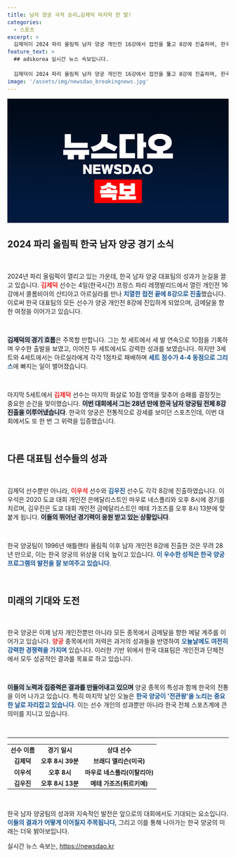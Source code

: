 ```yaml
---
title: 남자 양궁 극적 승리…김제덕 마지막 한 발!
categories:
  - 스포츠
excerpt: >
  김제덕이 2024 파리 올림픽 남자 양궁 개인전 16강에서 접전을 뚫고 8강에 진출하며, 한국 팀 전원이 승부를 이어갑니다. 28년 만의 쾌거 속, 금메달 전쟁이 본격화되었습니다!
feature_text: >
  ## adskorea 실시간 뉴스 속보입니다.

  김제덕이 2024 파리 올림픽 남자 양궁 개인전 16강에서 접전을 뚫고 8강에 진출하며, 한국 팀 전원이 승부를 이어갑니다. 28년 만의 쾌거 속, 금메달 전쟁이 본격화되었습니다!
image: '/assets/img/newsdao_breakingnews.jpg'
---
```


<p><img src="/assets/img/newsdao_breakingnews.jpg" alt="adskorea 속보" /></p>

<h2 data-ke-size="size26">2024 파리 올림픽 한국 남자 양궁 경기 소식</h2>

<p data-ke-size="size16">&nbsp;</p>

<p>2024년 파리 올림픽이 열리고 있는 가운데, 한국 남자 양궁 대표팀의 성과가 눈길을 끌고 있습니다. <b><span style="color: #ee2323;">김제덕</span></b> 선수는 4일(한국시간) 프랑스 파리 레쟁발리드에서 열린 개인전 16강에서 콜롬비아의 산티아고 아르실라를 만나 <b><span style="color: #1a5490;">치열한 접전 끝에 8강으로 진출</span></b>했습니다. 이로써 한국 대표팀의 모든 선수가 양궁 개인전 8강에 진입하게 되었으며, 금메달을 향한 여정을 이어가고 있습니다. </p>

<p data-ke-size="size16">&nbsp;</p>

<p><b><span style="background-color: #21538527;">김제덕의 경기 흐름</span></b>은 주목할 만합니다. 그는 첫 세트에서 세 발 연속으로 10점을 기록하며 우수한 출발을 보였고, 이어진 두 세트에서도 강력한 성과를 보였습니다. 하지만 3세트와 4세트에서는 아르실라에게 각각 1점차로 패배하며 <b><span style="color: #1a5490;">세트 점수가 4-4 동점으로 그리스</span></b>에 빠지는 일이 벌어졌습니다. </p>

<p data-ke-size="size16">&nbsp;</p>

<p>마지막 5세트에서 <b><span style="color: #ee2323;">김제덕</span></b> 선수는 마지막 화살로 10점 영역을 맞추어 승패를 결정짓는 중요한 순간을 맞이했습니다. <b><span style="background-color: #21538527;">이번 대회에서 그는 28년 만에 한국 남자 양궁팀 전체 8강 진출을 이루어냈습니다</span></b>. 한국의 양궁은 전통적으로 강세를 보이던 스포츠인데, 이번 대회에서도 또 한 번 그 위력을 입증했습니다. </p>

<p data-ke-size="size16">&nbsp;</p>

<h2 data-ke-size="size26">다른 대표팀 선수들의 성과</h2>

<p data-ke-size="size16">&nbsp;</p>

<p>김제덕 선수뿐만 아니라, <b><span style="color: #ee2323;">이우석</span></b> 선수와 <b><span style="color: #1a5490;">김우진</span></b> 선수도 각각 8강에 진출하였습니다. 이우석은 2020 도쿄 대회 개인전 은메달리스트인 마우로 네스폴리와 오후 8시에 경기를 치르며, 김우진은 도쿄 대회 개인전 금메달리스트인 메테 가조즈를 오후 8시 13분에 맞붙게 됩니다. <b><span style="background-color: #21538527;">이들의 뛰어난 경기력이 응원 받고 있는 상황입니다</span></b>. </p>

<p data-ke-size="size16">&nbsp;</p>

<p>한국 양궁팀이 1996년 애틀랜타 올림픽 이후 남자 개인전 8강에 진출한 것은 무려 28년 만으로, 이는 한국 양궁의 위상을 더욱 높이고 있습니다. <b><span style="color: #1a5490;">이 우수한 성적은 한국 양궁 프로그램의 발전을 잘 보여주고 있습니다</span></b>. </p>

<p data-ke-size="size16">&nbsp;</p>

<h2 data-ke-size="size26">미래의 기대와 도전</h2>

<p data-ke-size="size16">&nbsp;</p>

<p>한국 양궁은 이제 남자 개인전뿐만 아니라 모든 종목에서 금메달을 향한 메달 계주를 이어가고 있습니다. <b><span style="color: #ee2323;">양궁</span></b> 종목에서의 저력은 과거의 성과들을 반영하여 <b><span style="color: #1a5490;">오늘날에도 여전히 강력한 경쟁력을 가지며</span></b> 있습니다. 이러한 기반 위에서 한국 대표팀은 개인전과 단체전에서 모두 성공적인 결과를 목표로 하고 있습니다.</p>

<p data-ke-size="size16">&nbsp;</p>

<p><b><span style="background-color: #21538527;">이들의 노력과 집중력은 결과를 만들어내고 있으며</span></b> 양궁 종목의 특성과 함께 한국의 전통을 이어 나가고 있습니다. 특히 마지막 날인 오늘은 <b><span style="color: #1a5490;">한국 양궁이 '전관왕'을 노리는 중요한 날로 자리잡고 있습니다</span></b>. 이는 선수 개인의 성과뿐만 아니라 한국 전체 스포츠계에 큰 의미를 지니고 있습니다.</p>

<p data-ke-size="size16">&nbsp;</p>

<hr>

<table style="width:100%; border-collapse:collapse;">
<tr>
<td style="text-align: center; height: 17px;"><b>선수 이름</b></td>
<td style="text-align: center; height: 17px;"><b>경기 일시</b></td>
<td style="text-align: center; height: 17px;"><b>상대 선수</b></td>
</tr>
<tr>
<td style="text-align: center; height: 17px;"><b>김제덕</b></td>
<td style="text-align: center; height: 17px;"><b>오후 8시 39분</b></td>
<td style="text-align: center; height: 17px;"><b>브래디 엘리슨(미국)</b></td>
</tr>
<tr>
<td style="text-align: center; height: 17px;"><b>이우석</b></td>
<td style="text-align: center; height: 17px;"><b>오후 8시</b></td>
<td style="text-align: center; height: 17px;"><b>마우로 네스폴리(이탈리아)</b></td>
</tr>
<tr>
<td style="text-align: center; height: 17px;"><b>김우진</b></td>
<td style="text-align: center; height: 17px;"><b>오후 8시 13분</b></td>
<td style="text-align: center; height: 17px;"><b>메테 가조즈(튀르키예)</b></td>
</tr>
</table>

<p data-ke-size="size16">&nbsp;</p>

<p>한국 남자 양궁팀의 성과와 지속적인 발전은 앞으로의 대회에서도 기대되는 요소입니다. <b><span style="color: #1a5490;">이들의 결과가 어떻게 이어질지 주목됩니다</span></b>, 그리고 이를 통해 나아가는 한국 양궁의 미래는 더욱 밝아보입니다.</p>
실시간 뉴스 속보는, <a href="https://newsdao.kr" rel="dofollow">https://newsdao.kr</a>


